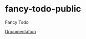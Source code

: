 # fancy-todo-public
Fancy Todo

[Documentation](https://documenter.getpostman.com/view/8728891/SVtN4XkQ?version=latest)